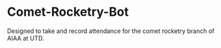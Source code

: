 # Comet-Rocketry-Bot
Designed to take and record attendance for the comet rocketry branch of AIAA at UTD.
